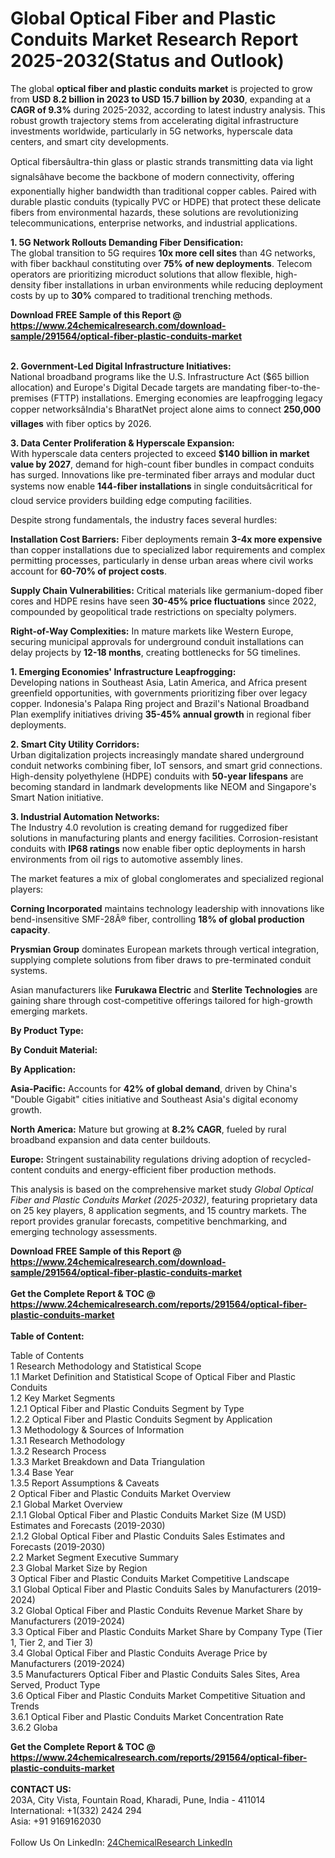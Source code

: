 <h1>Global Optical Fiber and Plastic Conduits Market Research Report 2025-2032(Status and Outlook)</h1><p>The global <strong>optical fiber and plastic conduits market</strong> is projected to grow from <strong>USD 8.2 billion in 2023 to USD 15.7 billion by 2030</strong>, expanding at a <strong>CAGR of 9.3%</strong> during 2025-2032, according to latest industry analysis. This robust growth trajectory stems from accelerating digital infrastructure investments worldwide, particularly in 5G networks, hyperscale data centers, and smart city developments.</p><p>Optical fibersâultra-thin glass or plastic strands transmitting data via light signalsâhave become the backbone of modern connectivity, offering exponentially higher bandwidth than traditional copper cables. Paired with durable plastic conduits (typically PVC or HDPE) that protect these delicate fibers from environmental hazards, these solutions are revolutionizing telecommunications, enterprise networks, and industrial applications.</p><p><strong>1. 5G Network Rollouts Demanding Fiber Densification:</strong><br>
The global transition to 5G requires <strong>10x more cell sites</strong> than 4G networks, with fiber backhaul constituting over <strong>75% of new deployments</strong>. Telecom operators are prioritizing microduct solutions that allow flexible, high-density fiber installations in urban environments while reducing deployment costs by up to <strong>30%</strong> compared to traditional trenching methods.</p><div><b>Download FREE Sample of this Report @ 
            <a href="https://www.24chemicalresearch.com/download-sample/291564/optical-fiber-plastic-conduits-market">
            https://www.24chemicalresearch.com/download-sample/291564/optical-fiber-plastic-conduits-market</a></b></div><br><p><strong>2. Government-Led Digital Infrastructure Initiatives:</strong><br>
National broadband programs like the U.S. Infrastructure Act ($65 billion allocation) and Europe's Digital Decade targets are mandating fiber-to-the-premises (FTTP) installations. Emerging economies are leapfrogging legacy copper networksâIndia's BharatNet project alone aims to connect <strong>250,000 villages</strong> with fiber optics by 2026.</p><p><strong>3. Data Center Proliferation &amp; Hyperscale Expansion:</strong><br>
With hyperscale data centers projected to exceed <strong>$140 billion in market value by 2027</strong>, demand for high-count fiber bundles in compact conduits has surged. Innovations like pre-terminated fiber arrays and modular duct systems now enable <strong>144-fiber installations</strong> in single conduitsâcritical for cloud service providers building edge computing facilities.</p><p>Despite strong fundamentals, the industry faces several hurdles:</p><p><strong>Installation Cost Barriers:</strong> Fiber deployments remain <strong>3-4x more expensive</strong> than copper installations due to specialized labor requirements and complex permitting processes, particularly in dense urban areas where civil works account for <strong>60-70% of project costs</strong>.</p><p><strong>Supply Chain Vulnerabilities:</strong> Critical materials like germanium-doped fiber cores and HDPE resins have seen <strong>30-45% price fluctuations</strong> since 2022, compounded by geopolitical trade restrictions on specialty polymers.</p><p><strong>Right-of-Way Complexities:</strong> In mature markets like Western Europe, securing municipal approvals for underground conduit installations can delay projects by <strong>12-18 months</strong>, creating bottlenecks for 5G timelines.</p><p><strong>1. Emerging Economies' Infrastructure Leapfrogging:</strong><br>
Developing nations in Southeast Asia, Latin America, and Africa present greenfield opportunities, with governments prioritizing fiber over legacy copper. Indonesia's Palapa Ring project and Brazil's National Broadband Plan exemplify initiatives driving <strong>35-45% annual growth</strong> in regional fiber deployments.</p><p><strong>2. Smart City Utility Corridors:</strong><br>
Urban digitalization projects increasingly mandate shared underground conduit networks combining fiber, IoT sensors, and smart grid connections. High-density polyethylene (HDPE) conduits with <strong>50-year lifespans</strong> are becoming standard in landmark developments like NEOM and Singapore's Smart Nation initiative.</p><p><strong>3. Industrial Automation Networks:</strong><br>
The Industry 4.0 revolution is creating demand for ruggedized fiber solutions in manufacturing plants and energy facilities. Corrosion-resistant conduits with <strong>IP68 ratings</strong> now enable fiber optic deployments in harsh environments from oil rigs to automotive assembly lines.</p><p>The market features a mix of global conglomerates and specialized regional players:</p><p><strong>Corning Incorporated</strong> maintains technology leadership with innovations like bend-insensitive SMF-28Â® fiber, controlling <strong>18% of global production capacity</strong>.</p><p><strong>Prysmian Group</strong> dominates European markets through vertical integration, supplying complete solutions from fiber draws to pre-terminated conduit systems.</p><p>Asian manufacturers like <strong>Furukawa Electric</strong> and <strong>Sterlite Technologies</strong> are gaining share through cost-competitive offerings tailored for high-growth emerging markets.</p><p><strong>By Product Type:</strong></p><p><strong>By Conduit Material:</strong></p><p><strong>By Application:</strong></p><p><strong>Asia-Pacific:</strong> Accounts for <strong>42% of global demand</strong>, driven by China's "Double Gigabit" cities initiative and Southeast Asia's digital economy growth.</p><p><strong>North America:</strong> Mature but growing at <strong>8.2% CAGR</strong>, fueled by rural broadband expansion and data center buildouts.</p><p><strong>Europe:</strong> Stringent sustainability regulations driving adoption of recycled-content conduits and energy-efficient fiber production methods.</p><p>This analysis is based on the comprehensive market study <em>Global Optical Fiber and Plastic Conduits Market (2025-2032)</em>, featuring proprietary data on 25 key players, 8 application segments, and 15 country markets. The report provides granular forecasts, competitive benchmarking, and emerging technology assessments.</p><div><b>Download FREE Sample of this Report @ 
            <a href="https://www.24chemicalresearch.com/download-sample/291564/optical-fiber-plastic-conduits-market">
            https://www.24chemicalresearch.com/download-sample/291564/optical-fiber-plastic-conduits-market</a></b></div><br><div><b>Get the Complete Report & TOC @ 
            <a href="https://www.24chemicalresearch.com/reports/291564/optical-fiber-plastic-conduits-market">
            https://www.24chemicalresearch.com/reports/291564/optical-fiber-plastic-conduits-market</a></b></div><br>
            <b>Table of Content:</b><p>Table of Contents<br />
1 Research Methodology and Statistical Scope<br />
1.1 Market Definition and Statistical Scope of Optical Fiber and Plastic Conduits<br />
1.2 Key Market Segments<br />
1.2.1 Optical Fiber and Plastic Conduits Segment by Type<br />
1.2.2 Optical Fiber and Plastic Conduits Segment by Application<br />
1.3 Methodology & Sources of Information<br />
1.3.1 Research Methodology<br />
1.3.2 Research Process<br />
1.3.3 Market Breakdown and Data Triangulation<br />
1.3.4 Base Year<br />
1.3.5 Report Assumptions & Caveats<br />
2 Optical Fiber and Plastic Conduits Market Overview<br />
2.1 Global Market Overview<br />
2.1.1 Global Optical Fiber and Plastic Conduits Market Size (M USD) Estimates and Forecasts (2019-2030)<br />
2.1.2 Global Optical Fiber and Plastic Conduits Sales Estimates and Forecasts (2019-2030)<br />
2.2 Market Segment Executive Summary<br />
2.3 Global Market Size by Region<br />
3 Optical Fiber and Plastic Conduits Market Competitive Landscape<br />
3.1 Global Optical Fiber and Plastic Conduits Sales by Manufacturers (2019-2024)<br />
3.2 Global Optical Fiber and Plastic Conduits Revenue Market Share by Manufacturers (2019-2024)<br />
3.3 Optical Fiber and Plastic Conduits Market Share by Company Type (Tier 1, Tier 2, and Tier 3)<br />
3.4 Global Optical Fiber and Plastic Conduits Average Price by Manufacturers (2019-2024)<br />
3.5 Manufacturers Optical Fiber and Plastic Conduits Sales Sites, Area Served, Product Type<br />
3.6 Optical Fiber and Plastic Conduits Market Competitive Situation and Trends<br />
3.6.1 Optical Fiber and Plastic Conduits Market Concentration Rate<br />
3.6.2 Globa</p><div><b>Get the Complete Report & TOC @ 
            <a href="https://www.24chemicalresearch.com/reports/291564/optical-fiber-plastic-conduits-market">
            https://www.24chemicalresearch.com/reports/291564/optical-fiber-plastic-conduits-market</a></b></div><br><b>CONTACT US:</b><br>
            203A, City Vista, Fountain Road, Kharadi, Pune, India - 411014<br>
            International: +1(332) 2424 294<br>
            Asia: +91 9169162030 <br><br>
            Follow Us On LinkedIn: <a href="https://www.linkedin.com/company/24chemicalresearch/">24ChemicalResearch LinkedIn</a>